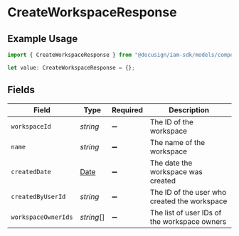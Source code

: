 # CreateWorkspaceResponse

## Example Usage

```typescript
import { CreateWorkspaceResponse } from "@docusign/iam-sdk/models/components";

let value: CreateWorkspaceResponse = {};
```

## Fields

| Field                                                                                         | Type                                                                                          | Required                                                                                      | Description                                                                                   |
| --------------------------------------------------------------------------------------------- | --------------------------------------------------------------------------------------------- | --------------------------------------------------------------------------------------------- | --------------------------------------------------------------------------------------------- |
| `workspaceId`                                                                                 | *string*                                                                                      | :heavy_minus_sign:                                                                            | The ID of the workspace                                                                       |
| `name`                                                                                        | *string*                                                                                      | :heavy_minus_sign:                                                                            | The name of the workspace                                                                     |
| `createdDate`                                                                                 | [Date](https://developer.mozilla.org/en-US/docs/Web/JavaScript/Reference/Global_Objects/Date) | :heavy_minus_sign:                                                                            | The date the workspace was created                                                            |
| `createdByUserId`                                                                             | *string*                                                                                      | :heavy_minus_sign:                                                                            | The ID of the user who created the workspace                                                  |
| `workspaceOwnerIds`                                                                           | *string*[]                                                                                    | :heavy_minus_sign:                                                                            | The list of user IDs of the workspace owners                                                  |